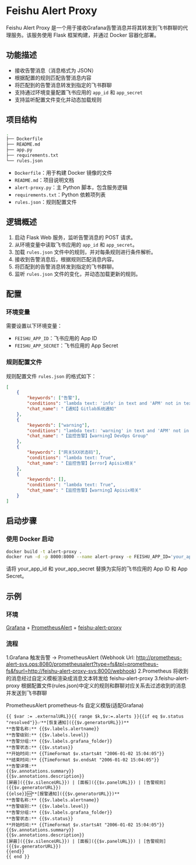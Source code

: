 # Feishu Alert Proxy

Feishu Alert Proxy 是一个用于接收Grafana告警消息并将其转发到飞书群聊的代理服务。该服务使用 Flask 框架构建，并通过 Docker 容器化部署。

## 功能描述

- 接收告警消息（消息格式为 JSON）
- 根据配置的规则匹配告警消息内容
- 将匹配到的告警消息转发到指定的飞书群聊
- 支持通过环境变量配置飞书应用的 `app_id` 和 `app_secret`
- 支持监听配置文件变化并动态加载规则

## 项目结构
```bash
.
├── Dockerfile
├── README.md
├── app.py
├── requirements.txt
└── rules.json
```

- `Dockerfile`：用于构建 Docker 镜像的文件
- `README.md`：项目说明文档
- `alert-proxy.py`：主 Python 脚本，包含服务逻辑
- `requirements.txt`：Python 依赖项列表
- `rules.json`：规则配置文件

## 逻辑概述

1. 启动 Flask Web 服务，监听告警消息的 POST 请求。
2. 从环境变量中读取飞书应用的 `app_id` 和 `app_secret`。
3. 加载 `rules.json` 文件中的规则，并对每条规则进行条件解析。
4. 接收到告警消息后，根据规则匹配消息内容。
5. 将匹配到的告警消息转发到指定的飞书群聊。
6. 监听 `rules.json` 文件的变化，并动态加载更新的规则。

## 配置

### 环境变量

需要设置以下环境变量：

- `FEISHU_APP_ID`：飞书应用的 App ID
- `FEISHU_APP_SECRET`：飞书应用的 App Secret

### 规则配置文件

规则配置文件 `rules.json` 的格式如下：

```json
[
    {
        "keywords": ["告警"],
        "conditions": "lambda text: 'info' in text and 'APM' not in text and 'Test1' not in text",
        "chat_name": "【通知】Gitlab系统通知"
    },
    {
        "keywords": ["warning"],
        "conditions": "lambda text: 'warning' in text and 'APM' not in text and 'Test' not in text",
        "chat_name": "【监控告警】【warning】DevOps Group"
    },
    {
        "keywords": ["网关5XX状态码"],
        "conditions": "lambda text: True",
        "chat_name": "【监控告警】【error】Apisix相关"
    },
    {
        "keywords": [],
        "conditions": "lambda text: True",
        "chat_name": "【监控告警】【warning】Apisix相关"
    }
]
```

## 启动步骤

### 使用 Docker 启动

```bash
docker build -t alert-proxy .
docker run -d -p 8000:8000 --name alert-proxy -e FEISHU_APP_ID='your_app_id' -e FEISHU_APP_SECRET='your_app_secret' feishu-alert-proxy
```
请将 your_app_id 和 your_app_secret 替换为实际的飞书应用的 App ID 和 App Secret。


## 示例

### 环境
[Grafana](https://github.com/grafana/grafana) + [PrometheusAlert](https://github.com/feiyu563/PrometheusAlert) + [feishu-alert-proxy](https://github.com/sungaomeng/feishu-alert-proxy)

### 流程
1.Grafana 触发告警 -> PrometheusAlert (Webhook Url: http://prometheus-alert-svs.ops:8080/prometheusalert?type=fs&tpl=prometheus-fs&fsurl=http://feishu-alert-proxy-svs:8000/webhook)
2.Prometheus 将收到的消息经过自定义模板渲染成消息文本转发给 feishu-alert-proxy
3.feishu-alert-proxy 根据配置文件(rules.json)中定义的规则和群聊对应关系去过滤收到的消息并发送到飞书群聊

PrometheusAlert prometheus-fs 自定义模版(适配Grafana)
```
{{ $var := .externalURL}}{{ range $k,$v:=.alerts }}{{if eq $v.status "resolved"}}✅**[恢复通知]({{$v.generatorURL}})**
**告警名称:** {{$v.labels.alertname}}
**告警级别:** {{$v.labels.level}}
**告警分组:** {{$v.labels.grafana_folder}}
**告警状态:** {{$v.status}}
**开始时间:** {{TimeFormat $v.startsAt "2006-01-02 15:04:05"}}
**结束时间:** {{TimeFormat $v.endsAt "2006-01-02 15:04:05"}} 
**告警详情:**
{{$v.annotations.summary}}
{{$v.annotations.description}}
[屏蔽]({{$v.silenceURL}}) | [面板]({{$v.panelURL}}) | [告警规则]({{$v.generatorURL}})
{{else}}🆘**[报警通知]({{$v.generatorURL}})**
**告警名称:** {{$v.labels.alertname}}
**告警级别:** {{$v.labels.level}}
**告警分组:** {{$v.labels.grafana_folder}}
**告警状态:** {{$v.status}}
**开始时间:** {{TimeFormat $v.startsAt "2006-01-02 15:04:05"}}
{{$v.annotations.summary}}
{{$v.annotations.description}}
[屏蔽]({{$v.silenceURL}}) | [面板]({{$v.panelURL}}) | [告警规则]({{$v.generatorURL}})
{{end}}
{{ end }}  
```
